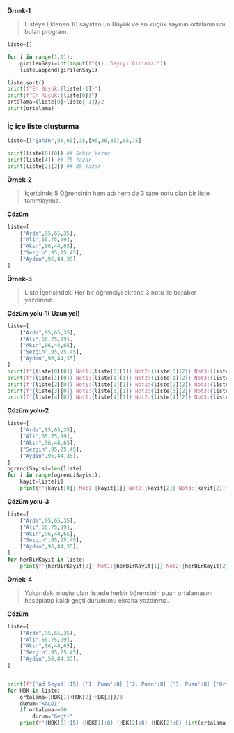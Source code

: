 **Örnek-1**
> Listeye Eklenen 10 sayıdan En Büyük  ve en küçük sayının ortalamasını bulan program.

```python
liste=[]

for i in range(1,11):
    girilenSayi=int(input(f"{i}. Sayıyı Giriniz:"))
    liste.append(girilenSayi)

liste.sort()
print(f"En Büyük:{liste[-1]}")
print(f"En Küçük:{liste[0]}")
ortalama=(liste[0]+liste[-1])/2
print(ortalama)


```

### İç içe liste oluşturma ###


```python
liste=[["Şahin",95,65],35,[96,36,85],85,75]

print(liste[0][0]) ## Şahin Yazar
print(liste[4]) ## 75 Yazar
print(liste[2][2]) ## 85 Yazar

```

**Örnek-2**

> İçerisinde 5 Öğrencinin hem adı hem de 3 tane notu olan bir liste tanımlayınız.

**Çözüm**
```python
liste=[
    ["Arda",95,65,35],
    ["Ali",65,75,99],
    ["Akın",96,44,65],
    ["Sezgin",95,25,45],
    ["Aydın",96,44,35]
]
```

**Örnek-3**
> Liste İçerisindeki Her bir öğrenciyi ekrana 3 notu ile beraber yazdırınız.

**Çözüm yolu-1( Uzun yol)**
```python
liste=[
    ["Arda",95,65,35],
    ["Ali",65,75,99],
    ["Akın",96,44,65],
    ["Sezgin",95,25,45],
    ["Aydın",96,44,35]
]
print(f"{liste[0][0]} Not1:{liste[0][1]} Not2:{liste[0][2]} Not3:{liste[0][2]}")
print(f"{liste[1][0]} Not1:{liste[1][1]} Not2:{liste[1][2]} Not3:{liste[1][2]}")
print(f"{liste[2][0]} Not1:{liste[2][1]} Not2:{liste[2][2]} Not3:{liste[2][2]}")
print(f"{liste[3][0]} Not1:{liste[3][1]} Not2:{liste[3][2]} Not3:{liste[3][2]}")
print(f"{liste[4][0]} Not1:{liste[4][1]} Not2:{liste[4][2]} Not3:{liste[4][2]}")
```
**Çözüm yolu-2**
```python
liste=[
    ["Arda",95,65,35],
    ["Ali",65,75,99],
    ["Akın",96,44,65],
    ["Sezgin",95,25,45],
    ["Aydın",96,44,35],
]
ogrenciSayisi=len(liste)
for i in range(ogrenciSayisi):
    kayit=liste[i]
    print(f"{kayit[0]} Not1:{kayit[1]} Not2:{kayit[2]} Not3:{kayit[2]}")

```

**Çözüm yolu-3**
```python
liste=[
    ["Arda",95,65,35],
    ["Ali",65,75,99],
    ["Akın",96,44,65],
    ["Sezgin",95,25,45],
    ["Aydın",96,44,35],
]
for herBirKayit in liste:
    print(f"{herBirKayit[0]} Not1:{herBirKayit[1]} Not2:{herBirKayit[2]} Not3:{herBirKayit[2]}")


```


**Örnek-4**
> Yukarıdaki oluşturulan listede herbir öğrencinin puan ortalamasını hesaplatıp  kaldı geçti durumunu ekrana yazdırınız.


**Çözüm**
```python
liste=[
    ["Arda",95,65,35],
    ["Ali",65,75,99],
    ["Akın",96,44,65],
    ["Sezgin",95,25,45],
    ["Aydın",50,44,35],
]


print(f"{'Ad Soyad':15} {'1. Puan':8} {'2. Puan':8} {'3. Puan':8} {'Ortalama':8} {'Durum':8}")
for HBK in liste:
    ortalama=(HBK[1]+HBK[2]+HBK[3])/3
    durum="KALDI"
    if ortalama>=50:
        durum="Geçti"
    print(f"{HBK[0]:15} {HBK[1]:8} {HBK[2]:8} {HBK[2]:8} {int(ortalama):8} {durum:8}")

```
